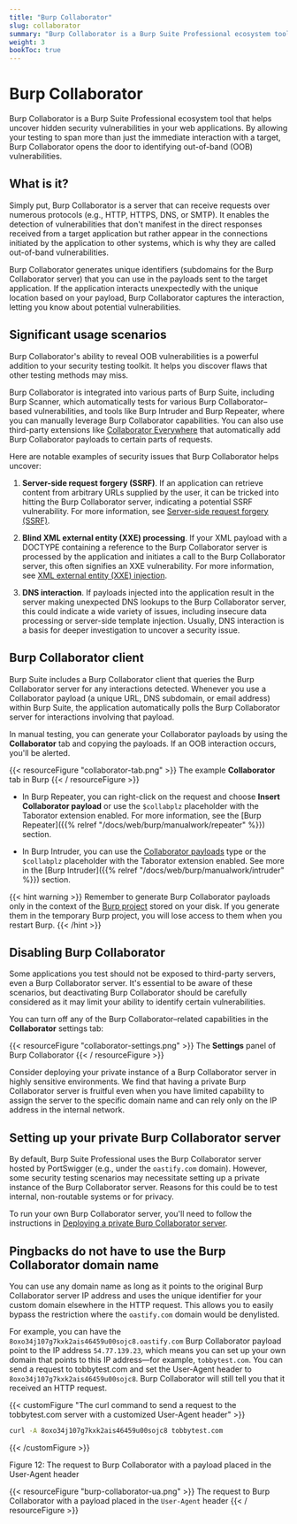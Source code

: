 ```yaml
---
title: "Burp Collaborator"
slug: collaborator
summary: "Burp Collaborator is a Burp Suite Professional ecosystem tool that helps uncover hidden security vulnerabilities in your web applications. By allowing your testing to span more than just the immediate interaction with a target, Burp Collaborator opens the door to identifying out-of-band (OOB) vulnerabilities."
weight: 3
bookToc: true
---
```


# Burp Collaborator

Burp Collaborator is a Burp Suite Professional ecosystem tool that helps uncover hidden security vulnerabilities in your
web applications. By allowing your testing to span more than just the immediate interaction with a target, Burp Collaborator
opens the door to identifying out-of-band (OOB) vulnerabilities.

## What is it?

Simply put, Burp Collaborator is a server that can receive requests over numerous protocols (e.g., HTTP, HTTPS, DNS, or SMTP).
It enables the detection of vulnerabilities that don't manifest in the direct responses received from a target application but
rather appear in the connections initiated by the application to other systems, which is why they are called out-of-band vulnerabilities.

Burp Collaborator generates unique identifiers (subdomains for the Burp Collaborator server) that you can use in the payloads
sent to the target application. If the application interacts unexpectedly with the unique location based on your payload, Burp
Collaborator captures the interaction, letting you know about potential vulnerabilities.

## Significant usage scenarios

Burp Collaborator's ability to reveal OOB vulnerabilities is a powerful addition to your security testing toolkit.
It helps you discover flaws that other testing methods may miss.

Burp Collaborator is integrated into various parts of Burp Suite, including Burp Scanner, which automatically tests for various
Burp Collaborator–based vulnerabilities, and tools like Burp Intruder and Burp Repeater, where you can manually leverage
Burp Collaborator capabilities. You can also use third-party extensions like [Collaborator Everywhere](https://portswigger.net/bappstore/2495f6fb364d48c3b6c984e226c02968)
that automatically add Burp Collaborator payloads to certain parts of requests.

Here are notable examples of security issues that Burp Collaborator helps uncover:

1. **Server-side request forgery (SSRF)**. If an application can retrieve content from arbitrary URLs supplied by the user,
it can be tricked into hitting the Burp Collaborator server, indicating a potential SSRF vulnerability. For more information,
see [Server-side request forgery (SSRF)](https://portswigger.net/web-security/ssrf).

2. **Blind XML external entity (XXE) processing**. If your XML payload with a DOCTYPE containing a reference to the Burp
Collaborator server is processed by the application and initiates a call to the Burp Collaborator server, this often signifies
an XXE vulnerability. For more information, see [XML external entity (XXE) injection](https://portswigger.net/web-security/xxe).

3. **DNS interaction**. If payloads injected into the application result in the server making unexpected DNS lookups to the
Burp Collaborator server, this could indicate a wide variety of issues, including insecure data processing or server-side template
injection. Usually, DNS interaction is a basis for deeper investigation to uncover a security issue.

## Burp Collaborator client

Burp Suite includes a Burp Collaborator client that queries the Burp Collaborator server for any interactions detected.
Whenever you use a Collaborator payload (a unique URL, DNS subdomain, or email address) within Burp Suite, the application
automatically polls the Burp Collaborator server for interactions involving that payload.

In manual testing, you can generate your Collaborator payloads by using the **Collaborator** tab and copying the payloads.
If an OOB interaction occurs, you'll be alerted.

{{< resourceFigure "collaborator-tab.png" >}}
The example **Collaborator** tab in Burp
{{< / resourceFigure >}}

- In Burp Repeater, you can right-click on the request and choose **Insert Collaborator payload** or use the `$collabplz` placeholder
with the Taborator extension enabled. For more information, see the
[Burp Repeater]({{% relref "/docs/web/burp/manualwork/repeater" %}}) section.

- In Burp Intruder, you can use the [Collaborator payloads](https://portswigger.net/burp/documentation/desktop/tools/intruder/configure-attack/payload-types#:~:text=processing%20rule.-,Collaborator%20payloads,-This%20generates%20and)
type or the `$collabplz` placeholder with the Taborator extension enabled.
See more in the [Burp Intruder]({{% relref "/docs/web/burp/manualwork/intruder" %}})
section.

{{< hint warning >}}
Remember to generate Burp Collaborator payloads only in the context of the [Burp project](https://portswigger.net/burp/documentation/desktop/projects)
stored on your disk. If you generate them in the temporary Burp project, you will lose access to them when you restart Burp.
{{< /hint >}}

## Disabling Burp Collaborator

Some applications you test should not be exposed to third-party servers, even a Burp Collaborator server.
It's essential to be aware of these scenarios, but deactivating Burp Collaborator should be carefully considered
as it may limit your ability to identify certain vulnerabilities.

You can turn off any of the Burp Collaborator–related capabilities in the **Collaborator** settings tab:

{{< resourceFigure "collaborator-settings.png" >}}
The **Settings** panel of Burp Collaborator
{{< / resourceFigure >}}

Consider deploying your private instance of a Burp Collaborator server in highly sensitive environments.
We find that having a private Burp Collaborator server is fruitful even when you have limited capability to assign the server
to the specific domain name and can rely only on the IP address in the internal network.

## Setting up your private Burp Collaborator server

By default, Burp Suite Professional uses the Burp Collaborator server hosted by PortSwigger (e.g., under the `oastify.com` domain).
However, some security testing scenarios may necessitate setting up a private instance of the Burp Collaborator server.
Reasons for this could be to test internal, non-routable systems or for privacy.

To run your own Burp Collaborator server, you'll need to follow the instructions in [Deploying a private Burp Collaborator server](https://portswigger.net/burp/documentation/collaborator/server/private).

## Pingbacks do not have to use the Burp Collaborator domain name

You can use any domain name as long as it points to the original Burp Collaborator server IP address and uses the unique
identifier for your custom domain elsewhere in the HTTP request. This allows you to easily bypass the restriction where
the `oastify.com` domain would be denylisted.

For example, you can have the `8oxo34j107g7kxk2ais46459u00sojc8.oastify.com` Burp Collaborator payload point
to the IP address `54.77.139.23`, which means you can set up your own domain that points to this IP address—for example,
`tobbytest.com`. You can send a request to tobbytest.com and set the User-Agent header to `8oxo34j107g7kxk2ais46459u00sojc8`.
Burp Collaborator will still tell you that it received an HTTP request.

{{< customFigure "The curl command to send a request to the tobbytest.com server with a customized User-Agent header" >}}

```sh {linenos=false}
curl -A 8oxo34j107g7kxk2ais46459u00sojc8 tobbytest.com     
```

{{< /customFigure >}}

Figure 12: The request to Burp Collaborator with a 
payload placed in the User-Agent header

{{< resourceFigure "burp-collaborator-ua.png" >}}
The request to Burp Collaborator with a payload placed in the `User-Agent` header
{{< / resourceFigure >}}
